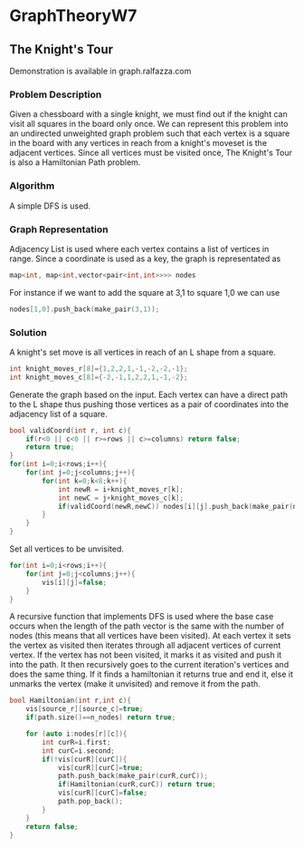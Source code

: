 # GraphTheoryW7
 
## The Knight's Tour
Demonstration is available in graph.ralfazza.com

### Problem Description
Given a chessboard with a single knight, we must find out if the knight can visit all squares in the board only once. We can represent this problem into an undirected unweighted graph problem such that each vertex is a square in the board with any vertices in reach from a knight's moveset is the adjacent vertices. Since all vertices must be visited once, The Knight's Tour is also a Hamiltonian Path problem.

### Algorithm
A simple DFS is used.

### Graph Representation
Adjacency List is used where each vertex contains a list of vertices in range. Since a coordinate is used as a key, the graph is representated as
```cpp
map<int, map<int,vector<pair<int,int>>>> nodes
```
For instance if we want to add the square at 3,1 to square 1,0 we can use
```cpp
nodes[1,0].push_back(make_pair(3,1));
```

### Solution
A knight's set move is all vertices in reach of an L shape from a square.
```cpp
int knight_moves_r[8]={1,2,2,1,-1,-2,-2,-1};
int knight_moves_c[8]={-2,-1,1,2,2,1,-1,-2};
```

Generate the graph based on the input. Each vertex can have a direct path to the L shape thus pushing those vertices as a pair of coordinates into the adjacency list of a square.
```cpp
bool validCoord(int r, int c){
    if(r<0 || c<0 || r>=rows || c>=columns) return false;
    return true;
}
for(int i=0;i<rows;i++){
    for(int j=0;j<columns;j++){
        for(int k=0;k<8;k++){
            int newR = i+knight_moves_r[k];
            int newC = j+knight_moves_c[k];
            if(validCoord(newR,newC)) nodes[i][j].push_back(make_pair(newR,newC));
        }
    }
}
```

Set all vertices to be unvisited.
```cpp
for(int i=0;i<rows;i++){
    for(int j=0;j<columns;j++){
        vis[i][j]=false;
    }
}
```

A recursive function that implements DFS is used where the base case occurs when the length of the path vector is the same with the number of nodes (this means that all vertices have been visited). At each vertex it sets the vertex as visited then iterates through all adjacent vertices of current vertex. If the vertex has not been visited, it marks it as visited and push it into the path. It then recursively goes to the current iteration's vertices and does the same thing. If it finds a hamiltonian it returns true and end it, else it unmarks the vertex (make it unvisited) and remove it from the path.
```cpp
bool Hamiltonian(int r,int c){
    vis[source_r][source_c]=true;
    if(path.size()==n_nodes) return true;

    for (auto i:nodes[r][c]){
        int curR=i.first;
        int curC=i.second;
        if(!vis[curR][curC]){
            vis[curR][curC]=true;
            path.push_back(make_pair(curR,curC));
            if(Hamiltonian(curR,curC)) return true;
            vis[curR][curC]=false;
            path.pop_back();
        }
    }
    return false;
}
```
